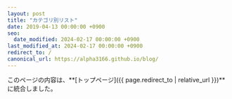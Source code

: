```yaml
---
layout: post
title: "カテゴリ別リスト"
date: 2019-04-13 00:00:00 +0900
seo:
  date_modified: 2024-02-17 00:00:00 +0900
last_modified_at: 2024-02-17 00:00:00 +0900
redirect_to: /
canonical_url: https://alpha3166.github.io/blog/
---
```


このページの内容は、**[トップページ]({{ page.redirect_to | relative_url }})**に統合しました。
